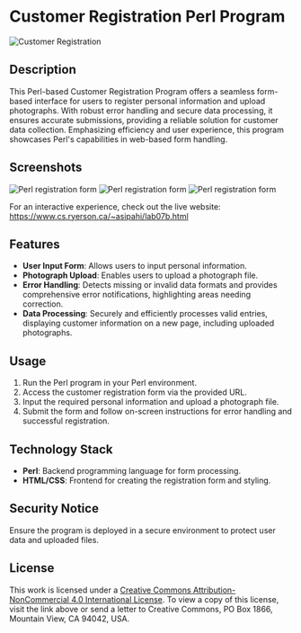 # Customer Registration Perl Program

![Customer Registration](registration.png)

## Description
This Perl-based Customer Registration Program offers a seamless form-based interface for users to register personal information and upload photographs. With robust error handling and secure data processing, it ensures accurate submissions, providing a reliable solution for customer data collection. Emphasizing efficiency and user experience, this program showcases Perl's capabilities in web-based form handling.
## Screenshots

![Perl registration form](path_to_your_demo_image.png)
![Perl registration form](path_to_your_demo_image.png)
![Perl registration form](path_to_your_demo_image.png)

For an interactive experience, check out the live website: https://www.cs.ryerson.ca/~asipahi/lab07b.html

## Features
- **User Input Form**: Allows users to input personal information.
- **Photograph Upload**: Enables users to upload a photograph file.
- **Error Handling**: Detects missing or invalid data formats and provides comprehensive error notifications, highlighting areas needing correction.
- **Data Processing**: Securely and efficiently processes valid entries, displaying customer information on a new page, including uploaded photographs.

## Usage
1. Run the Perl program in your Perl environment.
2. Access the customer registration form via the provided URL.
3. Input the required personal information and upload a photograph file.
4. Submit the form and follow on-screen instructions for error handling and successful registration.

## Technology Stack
- **Perl**: Backend programming language for form processing.
- **HTML/CSS**: Frontend for creating the registration form and styling.


## Security Notice
Ensure the program is deployed in a secure environment to protect user data and uploaded files.

## License
This work is licensed under a [Creative Commons Attribution-NonCommercial 4.0 International License](http://creativecommons.org/licenses/by-nc/4.0/). To view a copy of this license, visit the link above or send a letter to Creative Commons, PO Box 1866, Mountain View, CA 94042, USA.
